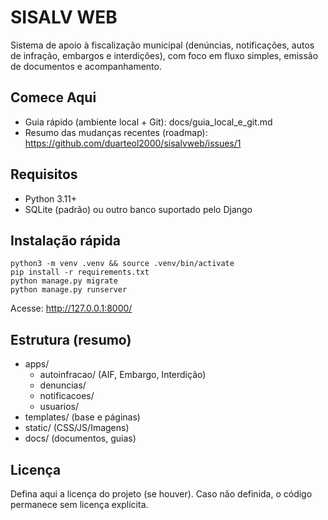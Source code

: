 # SISALV WEB

Sistema de apoio à fiscalização municipal (denúncias, notificações, autos de infração, embargos e interdições), com foco em fluxo simples, emissão de documentos e acompanhamento.

## Comece Aqui
- Guia rápido (ambiente local + Git): docs/guia_local_e_git.md
- Resumo das mudanças recentes (roadmap): https://github.com/duarteol2000/sisalvweb/issues/1

## Requisitos
- Python 3.11+
- SQLite (padrão) ou outro banco suportado pelo Django

## Instalação rápida
```
python3 -m venv .venv && source .venv/bin/activate
pip install -r requirements.txt
python manage.py migrate
python manage.py runserver
```
Acesse: http://127.0.0.1:8000/

## Estrutura (resumo)
- apps/
  - autoinfracao/ (AIF, Embargo, Interdição)
  - denuncias/
  - notificacoes/
  - usuarios/
- templates/ (base e páginas)
- static/ (CSS/JS/Imagens)
- docs/ (documentos, guias)

## Licença
Defina aqui a licença do projeto (se houver). Caso não definida, o código permanece sem licença explícita.
